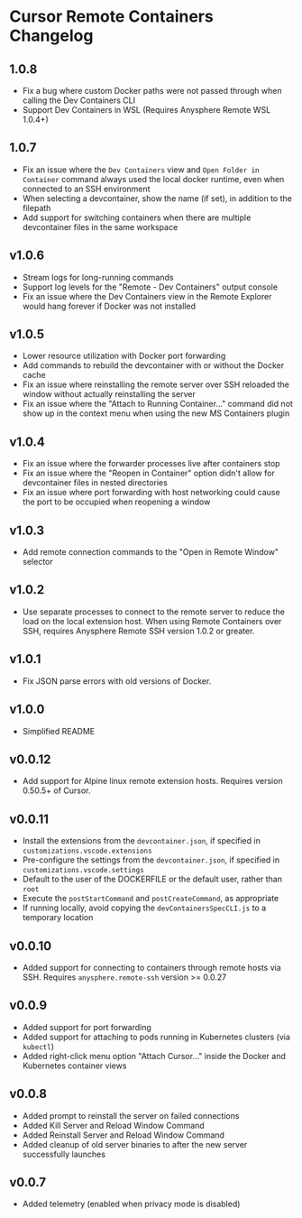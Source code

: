 # Cursor Remote Containers Changelog

## 1.0.8
- Fix a bug where custom Docker paths were not passed through when calling the Dev Containers CLI
- Support Dev Containers in WSL (Requires Anysphere Remote WSL 1.0.4+)

## 1.0.7
- Fix an issue where the `Dev Containers` view and `Open Folder in Container` command always used the local docker runtime, even when connected
  to an SSH environment
- When selecting a devcontainer, show the name (if set), in addition to the filepath
- Add support for switching containers when there are multiple devcontainer files in the same workspace

## v1.0.6
- Stream logs for long-running commands
- Support log levels for the "Remote - Dev Containers" output console
- Fix an issue where the Dev Containers view in the Remote Explorer would hang forever if Docker was not installed

## v1.0.5
- Lower resource utilization with Docker port forwarding
- Add commands to rebuild the devcontainer with or without the Docker cache
- Fix an issue where reinstalling the remote server over SSH reloaded the window without actually reinstalling the server
- Fix an issue where the "Attach to Running Container..." command did not show up in the context menu when using the new MS Containers plugin

## v1.0.4
- Fix an issue where the forwarder processes live after containers stop
- Fix an issue where the "Reopen in Container" option didn't allow for devcontainer files in nested directories
- Fix an issue where port forwarding with host networking could cause the port to be occupied when reopening a window

## v1.0.3
- Add remote connection commands to the "Open in Remote Window" selector

## v1.0.2
- Use separate processes to connect to the remote server to reduce the load on the local extension host.
  When using Remote Containers over SSH, requires Anysphere Remote SSH version 1.0.2 or greater.

## v1.0.1
- Fix JSON parse errors with old versions of Docker.

## v1.0.0
- Simplified README

## v0.0.12
- Add support for Alpine linux remote extension hosts. Requires version 0.50.5+ of Cursor.

## v0.0.11

- Install the extensions from the `devcontainer.json`, if specified in `customizations.vscode.extensions`
- Pre-configure the settings from the `devcontainer.json`, if specified in `customizations.vscode.settings`
- Default to the user of the DOCKERFILE or the default user, rather than `root`
- Execute the `postStartCommand` and `postCreateCommand`, as appropriate
- If running locally, avoid copying the `devContainersSpecCLI.js` to a temporary location

## v0.0.10

- Added support for connecting to containers through remote hosts via SSH. Requires `anysphere.remote-ssh` version >= 0.0.27

## v0.0.9

- Added support for port forwarding
- Added support for attaching to pods running in Kubernetes clusters (via `kubectl`)
- Added right-click menu option "Attach Cursor..." inside the Docker and Kubernetes container views


## v0.0.8

- Added prompt to reinstall the server on failed connections
- Added Kill Server and Reload Window Command
- Added Reinstall Server and Reload Window Command
- Added cleanup of old server binaries to after the new server successfully launches

## v0.0.7

- Added telemetry (enabled when privacy mode is disabled)
